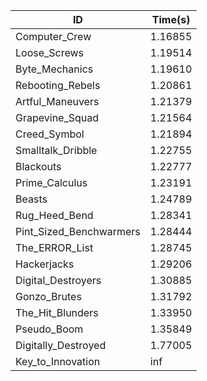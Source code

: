 |ID|Time(s)|
|-|-|
|Computer_Crew|1.16855|
|Loose_Screws|1.19514|
|Byte_Mechanics|1.19610|
|Rebooting_Rebels|1.20861|
|Artful_Maneuvers|1.21379|
|Grapevine_Squad|1.21564|
|Creed_Symbol|1.21894|
|Smalltalk_Dribble|1.22755|
|Blackouts|1.22777|
|Prime_Calculus|1.23191|
|Beasts|1.24789|
|Rug_Heed_Bend|1.28341|
|Pint_Sized_Benchwarmers|1.28444|
|The_ERROR_List|1.28745|
|Hackerjacks|1.29206|
|Digital_Destroyers|1.30885|
|Gonzo_Brutes|1.31792|
|The_Hit_Blunders|1.33950|
|Pseudo_Boom|1.35849|
|Digitally_Destroyed|1.77005|
|Key_to_Innovation|inf|
